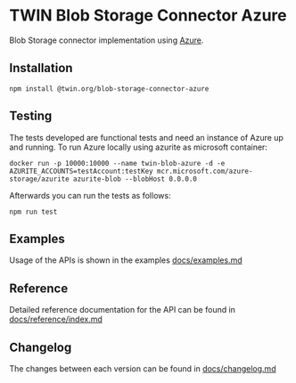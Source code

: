# TWIN Blob Storage Connector Azure

Blob Storage connector implementation using [Azure](https://learn.microsoft.com/en-us/azure/storage/common/storage-samples-javascript?toc=%2Fazure%2Fstorage%2Fblobs%2Ftoc.json).

## Installation

```shell
npm install @twin.org/blob-storage-connector-azure
```

## Testing

The tests developed are functional tests and need an instance of Azure up and running. To run Azure locally using azurite as microsoft container:

```shell
docker run -p 10000:10000 --name twin-blob-azure -d -e AZURITE_ACCOUNTS=testAccount:testKey mcr.microsoft.com/azure-storage/azurite azurite-blob --blobHost 0.0.0.0
```

Afterwards you can run the tests as follows:

```shell
npm run test
```

## Examples

Usage of the APIs is shown in the examples [docs/examples.md](docs/examples.md)

## Reference

Detailed reference documentation for the API can be found in [docs/reference/index.md](docs/reference/index.md)

## Changelog

The changes between each version can be found in [docs/changelog.md](docs/changelog.md)
